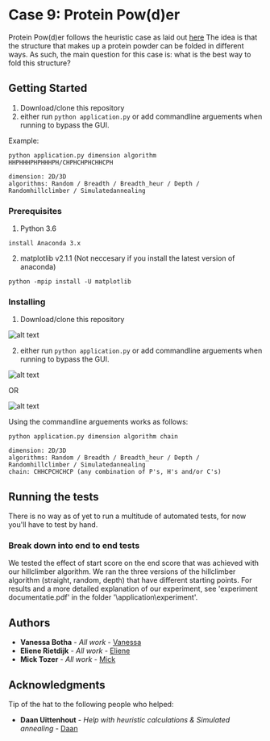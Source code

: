 # Case 9: Protein Pow(d)er

Protein Pow(d)er follows the heuristic case as laid out [here](http://heuristieken.nl/wiki/index.php?title=Protein_Pow(d)er)
The idea is that the structure that makes up a protein powder can be folded in different ways.
As such, the main question for this case is: what is the best way to fold this structure?

## Getting Started

1. Download/clone this repository
2. either run ```python application.py``` or add commandline arguements when running to bypass the GUI.

Example:
```
python application.py dimension algorithm HHPHHHPHPHHHPH/CHPHCHPHCHHCPH

dimension: 2D/3D
algorithms: Random / Breadth / Breadth_heur / Depth / Randomhillclimber / Simulatedannealing
```

### Prerequisites

1. Python 3.6

```
install Anaconda 3.x
```

2. matplotlib v2.1.1 
    (Not neccesary if you install the latest version of anaconda)

```
python -mpip install -U matplotlib
```

### Installing

1. Download/clone this repository

![alt text](http://puu.sh/yGUk4/0a26513245.png)

2. either run ```python application.py``` or add commandline arguements when running to bypass the GUI.

![alt text](http://puu.sh/yGUnJ/eb9b33f1e9.png)

OR

![alt text](http://puu.sh/yGUq2/68c3681b4c.png)

Using the commandline arguements works as follows:
```
python application.py dimension algorithm chain

dimension: 2D/3D
algorithms: Random / Breadth / Breadth_heur / Depth / Randomhillclimber / Simulatedannealing
chain: CHHCPCHCHCP (any combination of P's, H's and/or C's)
```

## Running the tests

There is no way as of yet to run a multitude of automated tests, for now you'll have to test by hand.

### Break down into end to end tests

We tested the effect of start score on the end score that was achieved with our hillclimber algorithm.
We ran the three versions of the hillclimber algorithm (straight, random, depth) that have different starting points.
For results and a more detailed explanation of our experiment, see 'experiment documentatie.pdf' in the folder
'\application\experiment'.

## Authors

* **Vanessa Botha** - *All work* - [Vanessa](https://github.com/PurpleBooth)
* **Eliene Rietdijk** - *All work* - [Eliene](https://github.com/elinerietdijk)
* **Mick Tozer** - *All work* - [Mick](https://github.com/VanessaBotha)


## Acknowledgments

Tip of the hat to the following people who helped:
* **Daan Uittenhout** - *Help with heuristic calculations & Simulated annealing* - [Daan](https://github.com/daanuittenhout)


